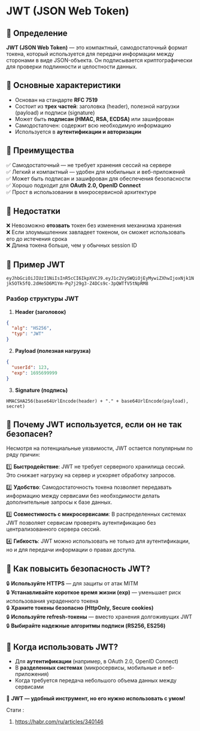 # JWT (JSON Web Token)

## 📌 Определение
**JWT (JSON Web Token)** — это компактный, самодостаточный формат токена, который используется для передачи информации между сторонами в виде JSON-объекта. Он подписывается криптографически для проверки подлинности и целостности данных.

## 📌 Основные характеристики
- Основан на стандарте **RFC 7519**
- Состоит из **трех частей**: заголовка (header), полезной нагрузки (payload) и подписи (signature)
- Может быть **подписан (HMAC, RSA, ECDSA)** или зашифрован
- Самодостаточен: содержит всю необходимую информацию
- Используется в **аутентификации и авторизации**

## 📌 Преимущества
✅ Самодостаточный — не требует хранения сессий на сервере  
✅ Легкий и компактный — удобен для мобильных и веб-приложений  
✅ Может быть подписан и зашифрован для обеспечения безопасности  
✅ Хорошо подходит для **OAuth 2.0, OpenID Connect**  
✅ Прост в использовании в микросервисной архитектуре

## 📌 Недостатки
❌ Невозможно **отозвать** токен без изменения механизма хранения  
❌ Если злоумышленник завладеет токеном, он сможет использовать его до истечения срока  
❌ Длина токена больше, чем у обычных session ID

## 📌 Пример JWT
```eyJhbGciOiJIUzI1NiIsInR5cCI6IkpXVCJ9.eyJ1c2VySWQiOjEyMywiZXhwIjoxNjk1Njk5OTk5fQ.2dHe5D6M1Ym-Pq7j29g3-Z4DCs9c-3pQWTfV5tNpRM8```

### Разбор структуры JWT
1. **Header (заголовок)**
```json
{
  "alg": "HS256",
  "typ": "JWT"
}
```
2. **Payload (полезная нагрузка)**
```json
{
  "userId": 123,
  "exp": 1695699999
}
```
3. **Signature (подпись)**
```
HMACSHA256(base64UrlEncode(header) + "." + base64UrlEncode(payload), secret)
```

## 📌 Почему JWT используется, если он не так безопасен?
Несмотря на потенциальные уязвимости, JWT остается популярным по ряду причин:

1️⃣ **Быстродействие**: JWT не требует серверного хранилища сессий. Это снижает нагрузку на сервер и ускоряет обработку запросов.

2️⃣ **Удобство**: Самодостаточность токена позволяет передавать информацию между сервисами без необходимости делать дополнительные запросы к базе данных.

3️⃣ **Совместимость с микросервисами**: В распределенных системах JWT позволяет сервисам проверять аутентификацию без централизованного сервера сессий.

4️⃣ **Гибкость**: JWT можно использовать не только для аутентификации, но и для передачи информации о правах доступа.

## 📌 Как повысить безопасность JWT?
🔒 **Используйте HTTPS** — для защиты от атак MITM  
🔒 **Устанавливайте короткое время жизни (exp)** — уменьшает риск использования украденного токена  
🔒 **Храните токены безопасно (HttpOnly, Secure cookies)**  
🔒 **Используйте refresh-токены** — вместо хранения долгоживущих JWT  
🔒 **Выбирайте надежные алгоритмы подписи (RS256, ES256)**

## 📌 Когда использовать JWT?
- Для **аутентификации** (например, в OAuth 2.0, OpenID Connect)
- В **разделенных системах** (микросервисы, мобильные и веб-приложения)
- Когда требуется передача небольшого объема данных между сервисами

🚀 **JWT — удобный инструмент, но его нужно использовать с умом!**



Стати : 
1. https://habr.com/ru/articles/340146